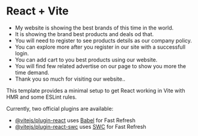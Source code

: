 # React + Vite
*   My website is showing the best brands of this time in the world.
*   It is showing the brand best products and deals od that.
*   You will need to register to see products detsils as our company policy.
*   You can explore more after you register in our site with a successfull login.
*   You can add cart to you best products using our website.
*   You will find few related advertise on our page to show you more the time demand.
*   Thank you so much for visiting our website..





This template provides a minimal setup to get React working in Vite with HMR and some ESLint rules.

Currently, two official plugins are available:

- [@vitejs/plugin-react](https://github.com/vitejs/vite-plugin-react/blob/main/packages/plugin-react/README.md) uses [Babel](https://babeljs.io/) for Fast Refresh
- [@vitejs/plugin-react-swc](https://github.com/vitejs/vite-plugin-react-swc) uses [SWC](https://swc.rs/) for Fast Refresh
